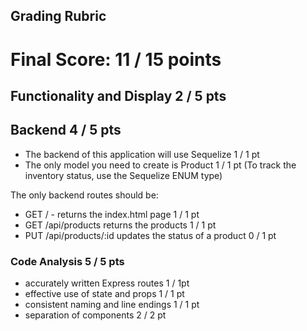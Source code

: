 ## Grading Rubric

# Final Score: 11 / 15 points

## Functionality and Display  2 / 5 pts

## Backend 4 / 5 pts
- The backend of this application will use Sequelize 1 / 1 pt
- The only model you need to create is Product 1 / 1 pt
(To track the inventory status, use the Sequelize ENUM type)

The only backend routes should be:
- GET / - returns the index.html page 1 / 1 pt
- GET /api/products returns the products 1 / 1 pt
- PUT /api/products/:id updates the status of a product 0 / 1 pt

### Code Analysis 5 / 5 pts
 
- accurately written Express routes 1 / 1pt
- effective use of state and props 1 / 1 pt
- consistent naming and line endings 1 / 1 pt
- separation of components 2 / 2 pt
